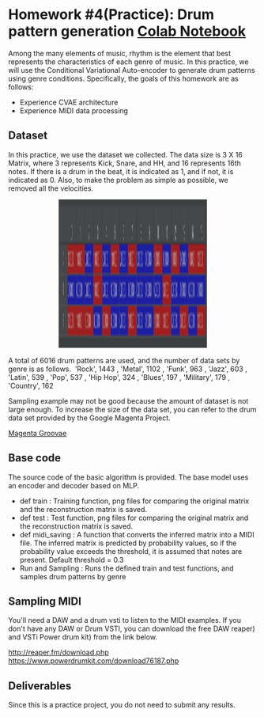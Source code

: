 # Homework #4(Practice): Drum pattern generation [Colab Notebook](https://colab.research.google.com/drive/1dveHNwb9RzvSLzDbpytmpoFmBkM459sr?usp=sharing)
Among the many elements of music, rhythm is the element that best represents the characteristics of each genre of music.
In this practice, we will use the Conditional Variational Auto-encoder to generate drum patterns using genre conditions. Specifically, the goals of this homework are as follows:

* Experience CVAE architecture
* Experience MIDI data processing

## Dataset
In this practice, we use the dataset we collected. The data size is 3 X 16 Matrix, where 3 represents Kick, Snare, and HH, and 16 represents 16th notes. If there is a drum in the beat, it is indicated as 1, and if not, it is indicated as 0. Also, to make the problem as simple as possible, we removed all the velocities.


<center><img src="./assets/Matrix_example.png" width="300" height="300"></center>

A total of 6016 drum patterns are used, and the number of data sets by genre is as follows.    'Rock', 1443 ,  'Metal', 1102 ,  'Funk', 963 ,  'Jazz', 603 ,  'Latin', 539 ,  'Pop', 537 ,   'Hip Hop', 324 ,  'Blues', 197 ,  'Military', 179 ,  'Country', 162 

Sampling example may not be good because the amount of dataset is not large enough. To increase the size of the data set, you can refer to the drum data set provided by the Google Magenta Project.

[Magenta Groovae](https://magenta.tensorflow.org/datasets/groove)


## Base code
The source code of the basic algorithm is provided. The base model uses an encoder and decoder based on MLP.

* def train : Training function, png files for comparing the original matrix and the reconstruction matrix is saved.
* def test : Test function, png files for comparing the original matrix and the reconstruction matrix is saved.
* def midi_saving : A function that converts the inferred matrix into a MIDI file. The inferred matrix is predicted by probability values, so if the probability value exceeds the threshold, it is assumed that notes are present. Default threshold = 0.3
* Run and Sampling : Runs the defined train and test functions, and samples drum patterns by genre


## Sampling MIDI
You'll need a DAW and a drum vsti to listen to the MIDI examples. If you don't have any DAW or Drum VSTI, you can download the free DAW reaper) and VSTi  Power drum kit) from the link below.

http://reaper.fm/download.php
https://www.powerdrumkit.com/download76187.php


## Deliverables
Since this is a practice project, you do not need to submit any results.

